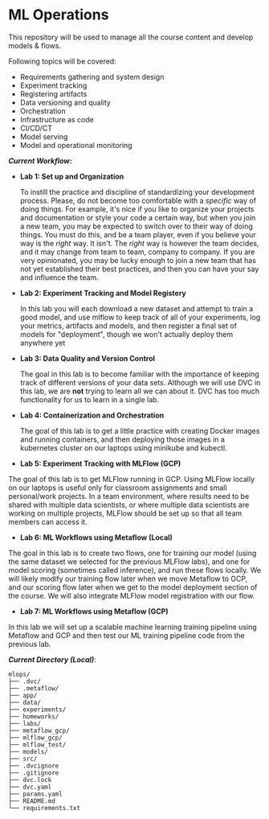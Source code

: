 # ML Operations
This repository will be used to manage all the course content and develop models & flows.

Following topics will be covered:
- Requirements gathering and system design
- Experiment tracking
- Registering artifacts
- Data versioning and quality
- Orchestration
- Infrastructure as code
- CI/CD/CT
- Model serving
- Model and operational monitoring

_**Current Workflow:**_

- **Lab 1: Set up and Organization**
  
  To instill the practice and discipline of standardizing your development process. Please, do not become too comfortable with a *specific* way of doing things. For example, it's nice if you like to organize your projects and documentation or style your code a certain way, but when you join a new team, you may be expected to switch over to their way of doing things. You must do this, and be a team player, even if you believe your way is the *right* way. It isn't. The *right* way is however the team decides, and it may change from team to team, company to company. If you are very opinionated, you may be lucky enough to join a new team that has not yet established their best practices, and then you can have your say and influence the team.

- **Lab 2: Experiment Tracking and Model Registery**
  
  In this lab you will each download a new dataset and attempt to train a good model, and use mlflow to keep track of all of your experiments, log your metrics, artifacts and models, and then register a final set of models for "deployment", though we won't actually deploy them anywhere yet

- **Lab 3: Data Quality and Version Control**
  
  The goal in this lab is to become familiar with the importance of keeping track of different versions of your data sets. Although we will use DVC in this lab, we are **not** trying to learn all we can about it. DVC has too much functionality for us to learn in a single lab.

- **Lab 4: Containerization and Orchestration**

  The goal of this lab is to get a little practice with creating Docker images and running containers, and then deploying those images in a kubernetes cluster on our laptops using minikube and kubectl.

- **Lab 5: Experiment Tracking with MLFlow (GCP)**

The goal of this lab is to get MLFlow running in GCP. Using MLFlow locally on our laptops is useful only for classroom assignments and small personal/work projects. In a team environment, where results need to be shared with multiple data scientists, or where multiple data scientists are working on multiple projects, MLFlow should be set up so that all team members can access it.

- **Lab 6: ML Workflows using Metaflow (Local)**

The goal in this lab is to create two flows, one for training our model (using the same dataset we selected for the previous MLFlow labs), and one for model scoring (sometimes called inference), and run these flows locally. We will likely modify our training flow later when we move Metaflow to GCP, and our scoring flow later when we get to the model deployment section of the course. We will also integrate MLFlow model registration with our flow.

- **Lab 7: ML Workflows using Metaflow (GCP)**

In this lab we will set up a scalable machine learning training pipeline using Metaflow and GCP and then test our ML training pipeline code from the previous lab.


_**Current Directory (Local)**_:
```
mlops/
├── .dvc/
├── .metaflow/
├── app/
├── data/
├── experiments/
├── homeworks/
├── labs/
├── metaflow_gcp/
├── mlflow_gcp/
├── mlflow_test/
├── models/
├── src/
├── .dvcignore
├── .gitignore
├── dvc.lock
├── dvc.yaml
├── params.yaml
├── README.md
└── requirements.txt
```

